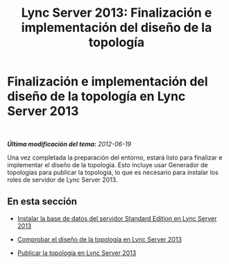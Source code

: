 ﻿---
title: 'Lync Server 2013: Finalización e implementación del diseño de la topología'
TOCTitle: Finalización e implementación del diseño de la topología
ms:assetid: 0d84dc98-de6f-4c85-b3f8-0b07d10dbcfc
ms:mtpsurl: https://technet.microsoft.com/es-es/library/Gg398178(v=OCS.15)
ms:contentKeyID: 48274432
ms.date: 01/07/2017
mtps_version: v=OCS.15
ms.translationtype: HT
---

# Finalización e implementación del diseño de la topología en Lync Server 2013

 

_**Última modificación del tema:** 2012-06-19_

Una vez completada la preparación del entorno, estará listo para finalizar e implementar el diseño de la topología. Esto incluye usar Generador de topologías para publicar la topología, lo que es necesario para instalar los roles de servidor de Lync Server 2013.

## En esta sección

  - [Instalar la base de datos del servidor Standard Edition en Lync Server 2013](lync-server-2013-install-standard-edition-server-database.md)

  - [Comprobar el diseño de la topología en Lync Server 2013](lync-server-2013-verify-the-topology-design.md)

  - [Publicar la topología en Lync Server 2013](lync-server-2013-publish-the-topology.md)

